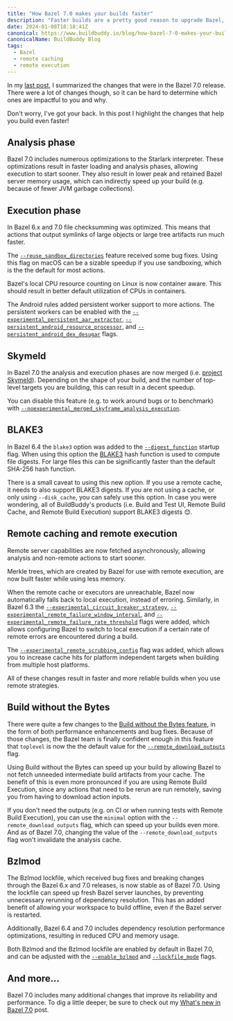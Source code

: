 ```yaml
---
title: "How Bazel 7.0 makes your builds faster"
description: "Faster builds are a pretty good reason to upgrade Bazel, right?"
date: 2024-01-08T18:18:41Z
canonical: https://www.buildbuddy.io/blog/how-bazel-7-0-makes-your-builds-faster
canonicalName: BuildBuddy Blog
tags:
  - Bazel
  - remote caching
  - remote execution
---
```


In my [last post][bazel_7_0],
I summarized the changes that were in the Bazel 7.0 release.
There were a lot of changes though,
so it can be hard to determine which ones are impactful to you and why.

Don't worry, I've got your back.
In this post I highlight the changes that help you build even faster!

[bazel_7_0]: 2023-12-11-What's-New-in-Bazel-7.0.md

## Analysis phase

Bazel 7.0 includes numerous optimizations to the Starlark interpreter.
These optimizations result in faster loading and analysis phases,
allowing execution to start sooner.
They also result in lower peak and retained Bazel server memory usage,
which can indirectly speed up your build
(e.g. because of fewer JVM garbage collections).

## Execution phase

In Bazel 6.x and 7.0 file checksumming was optimized.
This means that actions that output symlinks of large objects or large tree artifacts run much faster.

The [`--reuse_sandbox_directories`][reuse_sandbox_directories] feature received some bug fixes.
Using this flag on macOS can be a sizable speedup if you use sandboxing,
which is the the default for most actions.

Bazel's local CPU resource counting on Linux is now container aware.
This should result in better default utilization of CPUs in containers.

The Android rules added persistent worker support to more actions.
The persistent workers can be enabled with the
[`--experimental_persistent_aar_extractor`][experimental_persistent_aar_extractor],
[`--persistent_android_resource_processor`][persistent_android_resource_processor],
and [`--persistent_android_dex_desugar`][persistent_android_dex_desugar] flags.

[experimental_persistent_aar_extractor]: https://bazel.build/versions/7.0.0/reference/command-line-reference#flag--experimental_persistent_aar_extractor
[persistent_android_resource_processor]: https://bazel.build/versions/7.0.0/reference/command-line-reference#flag--persistent_android_resource_processor
[persistent_android_dex_desugar]: https://bazel.build/versions/7.0.0/reference/command-line-reference#flag--persistent_android_dex_desugar
[reuse_sandbox_directories]: https://bazel.build/versions/7.0.0/reference/command-line-reference#flag--experimental_circuit_breaker_strategy

## Skymeld

In Bazel 7.0 the analysis and execution phases are now merged
(i.e. [project Skymeld][skymeld]).
Depending on the shape of your build,
and the number of top-level targets you are building,
this can result in a decent speedup.

You can disable this feature
(e.g. to work around bugs or to benchmark)
with [`--noexperimental_merged_skyframe_analysis_execution`][experimental_merged_skyframe_analysis_execution].

[experimental_merged_skyframe_analysis_execution]: https://github.com/bazelbuild/bazel/blob/7.0.0/src/main/java/com/google/devtools/build/lib/buildtool/BuildRequestOptions.java#L376-L383
[skymeld]: https://github.com/bazelbuild/bazel/issues/14057

## BLAKE3

In Bazel 6.4 the `blake3` option was added to the [`--digest_function`][digest_function] startup flag.
When using this option the [BLAKE3][blake3] hash function is used to compute file digests.
For large files this can be significantly faster than the default SHA-256 hash function.

There is a small caveat to using this new option.
If you use a remote cache,
it needs to also support BLAKE3 digests.
If you are not using a cache,
or only using `--disk_cache`,
you can safely use this option.
In case you were wondering,
all of BuildBuddy's products
(i.e. Build and Test UI, Remote Build Cache, and Remote Build Execution)
support BLAKE3 digests 😊.

[blake3]: https://github.com/BLAKE3-team/BLAKE3
[digest_function]: https://github.com/bazelbuild/bazel/blob/7.0.0/src/main/java/com/google/devtools/build/lib/runtime/BlazeServerStartupOptions.java#L407-L418

## Remote caching and remote execution

Remote server capabilities are now fetched asynchronously,
allowing analysis and non-remote actions to start sooner.

Merkle trees,
which are created by Bazel for use with remote execution,
are now built faster while using less memory.

When the remote cache or executors are unreachable,
Bazel now automatically falls back to local execution,
instead of erroring.
Similarly, in Bazel 6.3 the
[`--experimental_circuit_breaker_strategy`][experimental_circuit_breaker_strategy],
[`--experimental_remote_failure_window_interval`][experimental_remote_failure_window_interval],
and [`--experimental_remote_failure_rate_threshold`][experimental_remote_failure_rate_threshold]
flags were added,
which allows configuring Bazel to switch to local execution if a certain rate of remote errors are encountered during a build.

The [`--experimental_remote_scrubbing_config`][experimental_remote_scrubbing_config] flag was added,
which allows you to increase cache hits for platform independent targets when building from multiple host platforms.

All of these changes result in faster and more reliable builds when you use remote strategies.

[experimental_circuit_breaker_strategy]: https://bazel.build/versions/7.0.0/reference/command-line-reference#flag--experimental_circuit_breaker_strategy
[experimental_remote_failure_rate_threshold]: https://bazel.build/versions/7.0.0/reference/command-line-reference#flag--experimental_remote_failure_rate_threshold
[experimental_remote_failure_window_interval]: https://bazel.build/versions/7.0.0/reference/command-line-reference#flag--experimental_remote_failure_window_interval
[experimental_remote_scrubbing_config]: https://bazel.build/versions/7.0.0/reference/command-line-reference#flag--experimental_remote_scrubbing_config

## Build without the Bytes

There were quite a few changes to the [Build without the Bytes feature][bwtb],
in the form of both performance enhancements and bug fixes.
Because of those changes,
the Bazel team is finally confident enough in this feature that `toplevel` is now the the default value for the [`--remote_download_outputs`][remote_download_outputs] flag.

Using Build without the Bytes can speed up your build by allowing Bazel to not fetch unneeded intermediate build artifacts from your cache.
The benefit of this is even more pronounced if you are using Remote Build Execution,
since any actions that need to be rerun are run remotely,
saving you from having to download action inputs.

If you don't need the outputs
(e.g. on CI or when running tests with Remote Build Execution),
you can use the `minimal` option with the `--remote_download_outputs` flag,
which can speed up your builds even more.
And as of Bazel 7.0,
changing the value of the `--remote_download_outputs` flag won't invalidate the analysis cache.

[bwtb]: https://blog.bazel.build/2023/10/06/bwob-in-bazel-7.html
[remote_download_outputs]: https://bazel.build/versions/7.0.0/reference/command-line-reference#flag--remote_download_outputs

## Bzlmod

The Bzlmod lockfile,
which received bug fixes and breaking changes through the Bazel 6.x and 7.0 releases,
is now stable as of Bazel 7.0.
Using the lockfile can speed up fresh Bazel server launches,
by preventing unnecessary rerunning of dependency resolution.
This has an added benefit of allowing your workspace to build offline,
even if the Bazel server is restarted.

Additionally,
Bazel 6.4 and 7.0 includes dependency resolution performance optimizations,
resulting in reduced CPU and memory usage.

Both Bzlmod and the Bzlmod lockfile are enabled by default in Bazel 7.0,
and can be adjusted with the [`--enable_bzlmod`][enable_bzlmod] and [`--lockfile_mode`][lockfile_mode] flags.

[enable_bzlmod]: https://bazel.build/versions/7.0.0/reference/command-line-reference#flag--enable_bzlmod
[lockfile_mode]: https://bazel.build/versions/7.0.0/reference/command-line-reference#flag--lockfile_mode

## And more...

Bazel 7.0 includes many additional changes that improve its reliability and performance.
To dig a little deeper,
be sure to check out my [What's new in Bazel 7.0][bazel_7_0] post.
